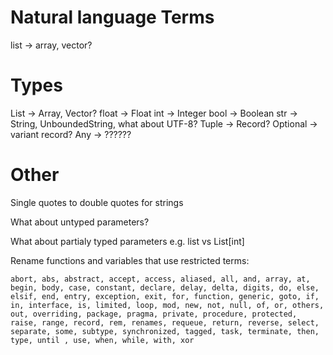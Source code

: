 # Natural language Terms

list -> array, vector?

# Types
List -> Array, Vector?
float -> Float
int -> Integer
bool -> Boolean
str -> String, UnboundedString, what about UTF-8?
Tuple -> Record?
Optional -> variant record?
Any -> ??????

# Other

Single quotes to double quotes for strings

What about untyped parameters?

What about partialy typed parameters e.g. list vs List[int]

Rename functions and variables that use restricted terms:
```
abort, abs, abstract, accept, access, aliased, all, and, array, at, begin, body, case, constant, declare, delay, delta, digits, do, else, elsif, end, entry, exception, exit, for, function, generic, goto, if, in, interface, is, limited, loop, mod, new, not, null, of, or, others, out, overriding, package, pragma, private, procedure, protected, raise, range, record, rem, renames, requeue, return, reverse, select, separate, some, subtype, synchronized, tagged, task, terminate, then, type, until	, use, when, while, with, xor
```
